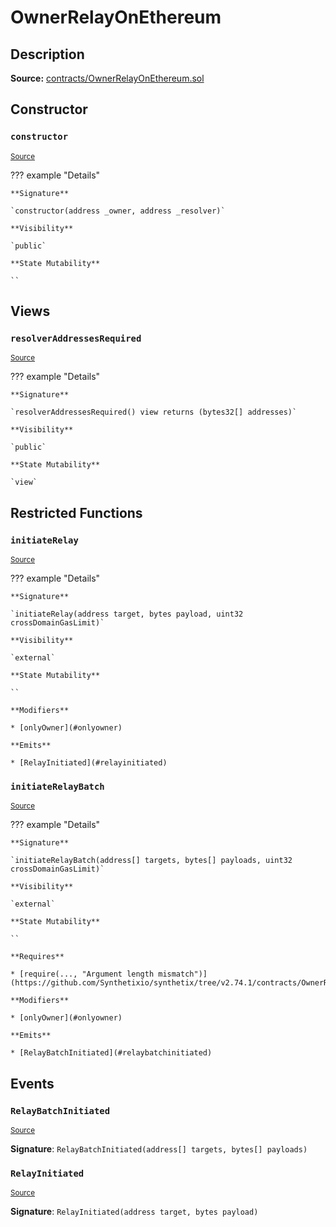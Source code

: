 # OwnerRelayOnEthereum

## Description

**Source:** [contracts/OwnerRelayOnEthereum.sol](https://github.com/Synthetixio/synthetix/tree/v2.74.1/contracts/OwnerRelayOnEthereum.sol)

## Constructor

### `constructor`

<sub>[Source](https://github.com/Synthetixio/synthetix/tree/v2.74.1/contracts/OwnerRelayOnEthereum.sol#L20)</sub>

??? example "Details"

    **Signature**

    `constructor(address _owner, address _resolver)`

    **Visibility**

    `public`

    **State Mutability**

    ``

## Views

### `resolverAddressesRequired`

<sub>[Source](https://github.com/Synthetixio/synthetix/tree/v2.74.1/contracts/OwnerRelayOnEthereum.sol#L43)</sub>

??? example "Details"

    **Signature**

    `resolverAddressesRequired() view returns (bytes32[] addresses)`

    **Visibility**

    `public`

    **State Mutability**

    `view`

## Restricted Functions

### `initiateRelay`

<sub>[Source](https://github.com/Synthetixio/synthetix/tree/v2.74.1/contracts/OwnerRelayOnEthereum.sol#L53)</sub>

??? example "Details"

    **Signature**

    `initiateRelay(address target, bytes payload, uint32 crossDomainGasLimit)`

    **Visibility**

    `external`

    **State Mutability**

    ``

    **Modifiers**

    * [onlyOwner](#onlyowner)

    **Emits**

    * [RelayInitiated](#relayinitiated)

### `initiateRelayBatch`

<sub>[Source](https://github.com/Synthetixio/synthetix/tree/v2.74.1/contracts/OwnerRelayOnEthereum.sol#L66)</sub>

??? example "Details"

    **Signature**

    `initiateRelayBatch(address[] targets, bytes[] payloads, uint32 crossDomainGasLimit)`

    **Visibility**

    `external`

    **State Mutability**

    ``

    **Requires**

    * [require(..., "Argument length mismatch")](https://github.com/Synthetixio/synthetix/tree/v2.74.1/contracts/OwnerRelayOnEthereum.sol#L72)

    **Modifiers**

    * [onlyOwner](#onlyowner)

    **Emits**

    * [RelayBatchInitiated](#relaybatchinitiated)

## Events

### `RelayBatchInitiated`

<sub>[Source](https://github.com/Synthetixio/synthetix/tree/v2.74.1/contracts/OwnerRelayOnEthereum.sol#L86)</sub>

**Signature**: `RelayBatchInitiated(address[] targets, bytes[] payloads)`

### `RelayInitiated`

<sub>[Source](https://github.com/Synthetixio/synthetix/tree/v2.74.1/contracts/OwnerRelayOnEthereum.sol#L85)</sub>

**Signature**: `RelayInitiated(address target, bytes payload)`
